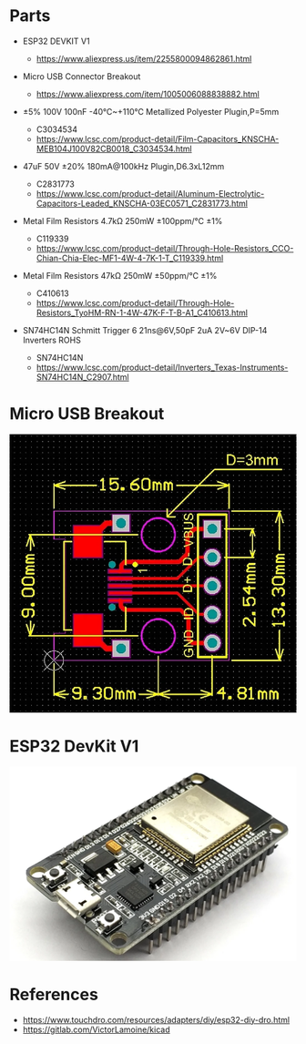 

# Parts

* ESP32 DEVKIT V1
    - https://www.aliexpress.us/item/2255800094862861.html

* Micro USB Connector Breakout 

  - https://www.aliexpress.com/item/1005006088838882.html

* ±5% 100V 100nF -40℃~+110℃ Metallized Polyester Plugin,P=5mm

    - C3034534
    - https://www.lcsc.com/product-detail/Film-Capacitors_KNSCHA-MEB104J100V82CB0018_C3034534.html

* 47uF 50V ±20% 180mA@100kHz Plugin,D6.3xL12mm 

    - C2831773
    - https://www.lcsc.com/product-detail/Aluminum-Electrolytic-Capacitors-Leaded_KNSCHA-03EC0571_C2831773.html

* Metal Film Resistors 4.7kΩ 250mW ±100ppm/℃ ±1%
    - C119339
    - https://www.lcsc.com/product-detail/Through-Hole-Resistors_CCO-Chian-Chia-Elec-MF1-4W-4-7K-1-T_C119339.html

* Metal Film Resistors 47kΩ 250mW ±50ppm/℃ ±1%

    - C410613
    - https://www.lcsc.com/product-detail/Through-Hole-Resistors_TyoHM-RN-1-4W-47K-F-T-B-A1_C410613.html

* SN74HC14N Schmitt Trigger 6 21ns@6V,50pF 2uA 2V~6V DIP-14 Inverters ROHS

    - SN74HC14N
    - https://www.lcsc.com/product-detail/Inverters_Texas-Instruments-SN74HC14N_C2907.html


# Micro USB Breakout

![./touchdro-board/touchdro-board/MicroUSB-Breakout/micro-usb-breakout.png](./touchdro-board/MicroUSB-Breakout/micro-usb-breakout.png)

# ESP32 DevKit V1

![./touchdro-board/ESP32-Devkit-V1/esp32.png](./touchdro-board/ESP32-Devkit-V1/esp32.png)


# References

- https://www.touchdro.com/resources/adapters/diy/esp32-diy-dro.html
- https://gitlab.com/VictorLamoine/kicad

